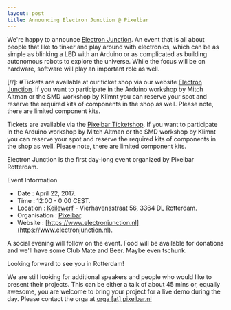 ```yaml
---
layout: post
title: Announcing Electron Junction @ Pixelbar
---
```


We're happy to announce [Electron Junction](https://electronjunction.nl). An event that is all about people that like to tinker and play around with electronics, which can be as simple as blinking a LED with an Arduino or as complicated as building autonomous robots to explore the universe. While the focus will be on hardware, software will play an important role as well.

[//]: #Tickets are available at our ticket shop via our website [Electron Junction](https://electronjunction.nl). If you want to participate in the Arduino workshop by Mitch Altman or the SMD workshop by Klimnt you can reserve your spot and reserve the required kits of components in the shop as well. Please note, there are limited component kits.

Tickets are available via the [Pixelbar Ticketshop](https://tickets.pixelbar.nl/ej/1/). If you want to participate in the Arduino workshop by Mitch Altman or the SMD workshop by Klimnt you can reserve your spot and reserve the required kits of components in the shop as well. Please note, there are limited component kits.

Electron Junction is the first day-long event organized by Pixelbar Rotterdam.

Event Information

* Date : April 22, 2017.
* Time : 12:00 - 0:00 CEST.
* Location : [Keilewerf](http://www.keilewerf.nl) - Vierhavensstraat 56, 3364 DL Rotterdam.
* Organisation : [Pixelbar](https://www.pixelbar.nl).
* Website : [https://www.electronjunction.nl](https://www.electronjunction.nl).

A social evening will follow on the event. Food will be available for donations and we'll have some Club Mate and Beer. Maybe even tschunk.

Looking forward to see you in Rotterdam!

We are still looking for additional speakers and people who would like to present their projects. 
This can be either a talk of about 45 mins or, equally awesome, you are welcome to bring your project for a live demo during the day. Please contact the orga at [orga [at] pixelbar.nl](mailto:orga@pixelbar.nl)

